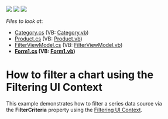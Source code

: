 <!-- default badges list -->
![](https://img.shields.io/endpoint?url=https://codecentral.devexpress.com/api/v1/VersionRange/128574671/17.2.3%2B)
[![](https://img.shields.io/badge/Open_in_DevExpress_Support_Center-FF7200?style=flat-square&logo=DevExpress&logoColor=white)](https://supportcenter.devexpress.com/ticket/details/T566197)
[![](https://img.shields.io/badge/📖_How_to_use_DevExpress_Examples-e9f6fc?style=flat-square)](https://docs.devexpress.com/GeneralInformation/403183)
<!-- default badges end -->
<!-- default file list -->
*Files to look at*:

* [Category.cs](./CS/FilterCriteriaSample/DataModel/Category.cs) (VB: [Category.vb](./VB/FilterCriteriaSample/DataModel/Category.vb))
* [Product.cs](./CS/FilterCriteriaSample/DataModel/Product.cs) (VB: [Product.vb](./VB/FilterCriteriaSample/DataModel/Product.vb))
* [FilterViewModel.cs](./CS/FilterCriteriaSample/FilterViewModel.cs) (VB: [FilterViewModel.vb](./VB/FilterCriteriaSample/FilterViewModel.vb))
* **[Form1.cs](./CS/FilterCriteriaSample/Form1.cs) (VB: [Form1.vb](./VB/FilterCriteriaSample/Form1.vb))**
<!-- default file list end -->
# How to filter a chart using the Filtering UI Context


<p>This example demonstrates how to filter a series data source via the <strong>FilterCriteria</strong> property using the <a href="https://docs.devexpress.com/WindowsForms/114877/common-features/filtering-ui-context">Filtering UI Context</a>.</p>

<br/>


